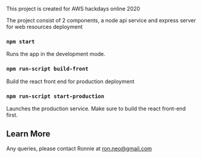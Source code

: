 This project is created for AWS hackdays online 2020

The project consist of 2 components, a node api service and express server for web resources deployment

### `npm start`

Runs the app in the development mode.

### `npm run-script build-front`

Build the react front end for production deployment

### `npm run-script start-production`

Launches the production service. Make sure to build the react front-end first.

## Learn More

Any queries, please contact Ronnie at ron.neo@gmail.com
